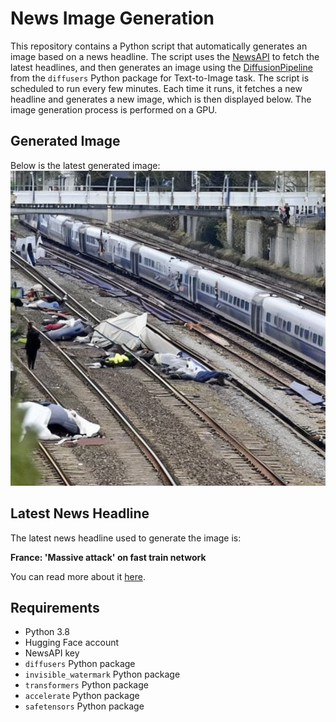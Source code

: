 # News Image Generation
This repository contains a Python script that automatically generates an image based on a news headline. The script uses the [NewsAPI](https://newsapi.org/) to fetch the latest headlines, and then generates an image using the [DiffusionPipeline](https://github.com/huggingface/diffusers) from the `diffusers` Python package for Text-to-Image task.
The script is scheduled to run every few minutes. Each time it runs, it fetches a new headline and generates a new image, which is then displayed below. The image generation process is performed on a GPU.

## Generated Image
Below is the latest generated image:
![Generated Image](image.png)

## Latest News Headline
The latest news headline used to generate the image is:

**France: 'Massive attack' on fast train network**

You can read more about it [here](https://news.google.com/rss/articles/CBMiggFBVV95cUxOR0dZVHRlYVZ1V0wxanBHWVRYMFo1U1RCUFl6YUNiMUpsTEZZTEpmLWdIc2hvVlZrUjk4VHQ5eVJPYXg2Vkhhd3pvcEF2OHhiN2NOX2FpMDVtV2ZjZTd0Zkp2ZmRIdEVuZjZQTGxjeVZqQjkyWFlxWndCYTlJV0FNM2pB0gGCAUFVX3lxTFB6YUhLV0tKdFNjYVQxX2ZhNWxuTWF1LWZjOWY0MFI4YWFJWjRTdm5HREVPdHpfUDJnbU96OWxJQlpPU0NZRXN5Q096VXRoUUNfVVA4S2RWTHpmUVh5d2dSMFoyamRTcENvMmdoVTEtQ2gzUGg3WHdPSVJMb1JRMGtpYlE?oc=5).

## Requirements
- Python 3.8
- Hugging Face account
- NewsAPI key
- `diffusers` Python package
- `invisible_watermark` Python package
- `transformers` Python package
- `accelerate` Python package
- `safetensors` Python package
